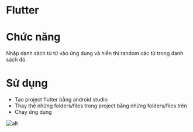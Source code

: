 # Flutter
# Chức năng
Nhập danh sách từ từ vào ứng dụng và hiển thị random các từ trong danh sách đó.

# Sử dụng
- Tạo project flutter bằng android studio
- Thay thế những folders/files trong project bằng những folders/files trên
- Chạy ứng dụng

![alt](https://images2.thanhnien.vn/528068263637045248/2024/1/25/e093e9cfc9027d6a142358d24d2ee350-65a11ac2af785880-17061562929701875684912.jpg)
